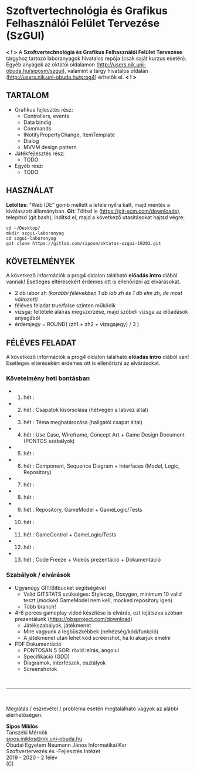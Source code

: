 # Szoftvertechnológia és Grafikus Felhasználói Felület Tervezése (SzGUI)

**< ! >**
A **Szoftvertechnológia és Grafikus Felhasználói Felület Tervezése** tárgyhoz tartozó laboranyagok hivatalos repója (csak saját kurzus esetén).
Egyéb anyagok az oktatói oldalamon (http://users.nik.uni-obuda.hu/siposm/szgui), valamint a tárgy hivatalos oldalán (http://users.nik.uni-obuda.hu/prog4) érhetők el.
**< ! >**

## TARTALOM
- Grafikus fejlesztés rész:
    - Controllers, events
    - Data bindig
    - Commands
    - INotifyPropertyChange, ItemTemplate
    - Dialog
	- MVVM design pattern
- Játékfejlesztés rész:
    - TODO
- Egyéb rész:
    - TODO

## HASZNÁLAT
**Letöltés**: "Web IDE" gomb mellett a lefele nyílra katt, majd mentés a kiválaszott állományban. **Git**: Töltsd le (https://git-scm.com/downloads), telepítsd (git bash), indítsd el, majd a következő utasításokat hajtsd végre:
    
`cd ~/Desktop/`\
`mkdir szgui-laboranyag`\
`cd szgui-laboranyag`\
`git clone https://gitlab.com/siposm/oktatas-szgui-19202.git`

## KÖVETELMÉNYEK
A következő információk a prog4 oldalon található **előadás intro** diából vannak! Esetleges eltérésekért érdemes ott is ellenőrizni az elvárásokat.
- 2 db labor zh *(korábbi félévekben 1 db lab zh és 1 db elm zh, de most változott)*
- féléves feladat true/false szinten működik
- vizsga: feltétele aláírás megszerzése, majd szóbeli vizsga az előadások anyagából
- érdemjegy = ROUND( (zh1 + zh2 + vizsgajegy) / 3 )

## FÉLÉVES FELADAT
A következő információk a prog4 oldalon található **előadás intro** diából van! Esetleges eltérésekért érdemes ott is ellenőrizni az elvárásokat.

### Követelmény heti bontásban
-	01. hét	:	
-	02. hét	:	Csapatok kisorsolása (hétvégén a labvez által)
-	03. hét	:	Téma meghatározása (hallgatói csapat által)
-	04. hét	:	Use Case, Wireframe, Concept Art + Game Design Document (PONTOS szabályok)
-	05. hét	:	
-	06. hét	:	Component, Sequence Diagram + Interfaces (Model, Logic, Repository)
-	07. hét	:	
-	08. hét	:	
-	09. hét	:	Repository, GameModel + GameLogic/Tests
-	10. hét	:	
-	11. hét	:	GameControl + GameLogic/Tests
-	12. hét	:	
-	13. hét	:	Code Freeze + Videós prezentáció + Dokumentáció


### Szabályok / elvárások
- Ugyanúgy GIT/Bitbucket segítségével
    - Valid GITSTATS szükséges: Stylecop, Doxygen, minimum 10 valid teszt (mocked GameModel nem kell, mocked repository igen)
    - Több branch!
- 4-6 perces gameplay videó készítése is elvárás, ezt lejátszva szóban prezentálunk (https://obsproject.com/download)
    - Játékszabályok, játékmenet
    - Mire vagyunk a legbüszkébbek (nehézség/kód/funkció)
    - A játékmenet után lehet kód screenshot, ha ki akarjuk emelni
- PDF Dokumentáció
    - PONTOSAN 5 SOR: rövid leírás, angolul
    - Specifikáció (GDD)
    - Diagramok, interfészek, osztályok
    - Screenshotok



<br>

---
<br>

Meglátás / észrevétel / probléma esetén megtalálható vagyok az alábbi elérhetőségen.


**Sipos Miklós**\
Tanszéki Mérnök\
sipos.miklos@nik.uni-obuda.hu\
Óbudai Egyetem Neumann János Informatikai Kar\
Szoftvertervezés és -Fejlesztés Intézet\
2019 - 2020 - 2 félév\
(C)

